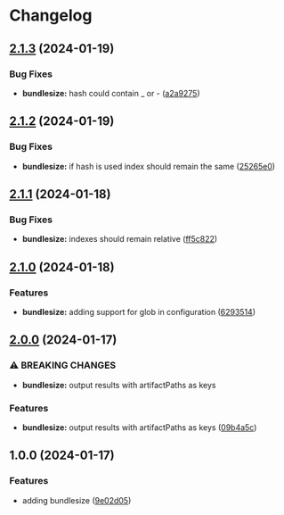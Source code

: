 # Changelog

## [2.1.3](https://github.com/aversini/node-cli/compare/bundlesize-v2.1.2...bundlesize-v2.1.3) (2024-01-19)


### Bug Fixes

* **bundlesize:** hash could contain _ or - ([a2a9275](https://github.com/aversini/node-cli/commit/a2a9275493f921771985263634000b76e9eb7132))

## [2.1.2](https://github.com/aversini/node-cli/compare/bundlesize-v2.1.1...bundlesize-v2.1.2) (2024-01-19)


### Bug Fixes

* **bundlesize:** if hash is used index should remain the same ([25265e0](https://github.com/aversini/node-cli/commit/25265e055852259a5ba039fc5e5003d279c20e7f))

## [2.1.1](https://github.com/aversini/node-cli/compare/bundlesize-v2.1.0...bundlesize-v2.1.1) (2024-01-18)


### Bug Fixes

* **bundlesize:** indexes should remain relative ([ff5c822](https://github.com/aversini/node-cli/commit/ff5c8225ff0481c27a5b74e6064dfb586a45f8ba))

## [2.1.0](https://github.com/aversini/node-cli/compare/bundlesize-v2.0.0...bundlesize-v2.1.0) (2024-01-18)


### Features

* **bundlesize:** adding support for glob in configuration ([6293514](https://github.com/aversini/node-cli/commit/629351438e70552d10723ac3b64836aba5b0cf77))

## [2.0.0](https://github.com/aversini/node-cli/compare/bundlesize-v1.0.0...bundlesize-v2.0.0) (2024-01-17)


### ⚠ BREAKING CHANGES

* **bundlesize:** output results with artifactPaths as keys

### Features

* **bundlesize:** output results with artifactPaths as keys ([09b4a5c](https://github.com/aversini/node-cli/commit/09b4a5ce03a49b029d54a7d15fe12f54c51859bd))

## 1.0.0 (2024-01-17)


### Features

* adding bundlesize ([9e02d05](https://github.com/aversini/node-cli/commit/9e02d0575d7dd51149063cc361af71f6d895b9be))
